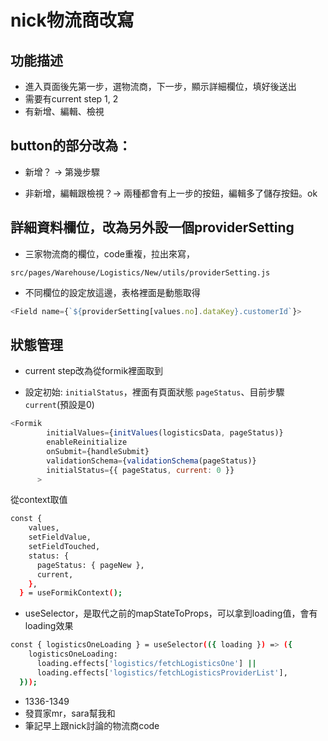 # nick物流商改寫
## 功能描述
- 進入頁面後先第一步，選物流商，下一步，顯示詳細欄位，填好後送出
- 需要有current step 1, 2
- 有新增、編輯、檢視

## button的部分改為：

- 新增？ → 第幾步驟

- 非新增，編輯跟檢視？→ 兩種都會有上一步的按鈕，編輯多了儲存按鈕。ok


## 詳細資料欄位，改為另外設一個providerSetting

- 三家物流商的欄位，code重複，拉出來寫，

`src/pages/Warehouse/Logistics/New/utils/providerSetting.js`

- 不同欄位的設定放這邊，表格裡面是動態取得

```js
<Field name={`${providerSetting[values.no].dataKey}.customerId`}>
```

## 狀態管理

- current step改為從formik裡面取到

- 設定初始: `initialStatus`，裡面有頁面狀態 `pageStatus`、目前步驟`current`(預設是0)

```js
<Formik
        initialValues={initValues(logisticsData, pageStatus)}
        enableReinitialize
        onSubmit={handleSubmit}
        validationSchema={validationSchema(pageStatus)}
        initialStatus={{ pageStatus, current: 0 }}
      >
```

從context取值

```bash
const {
    values,
    setFieldValue,
    setFieldTouched,
    status: {
      pageStatus: { pageNew },
      current,
    },
  } = useFormikContext();
```

- useSelector，是取代之前的mapStateToProps，可以拿到loading值，會有loading效果

```bash
const { logisticsOneLoading } = useSelector(({ loading }) => ({
    logisticsOneLoading:
      loading.effects['logistics/fetchLogisticsOne'] ||
      loading.effects['logistics/fetchLogisticsProviderList'],
  }));
```

- 1336-1349
- 發買家mr，sara幫我和
- 筆記早上跟nick討論的物流商code
